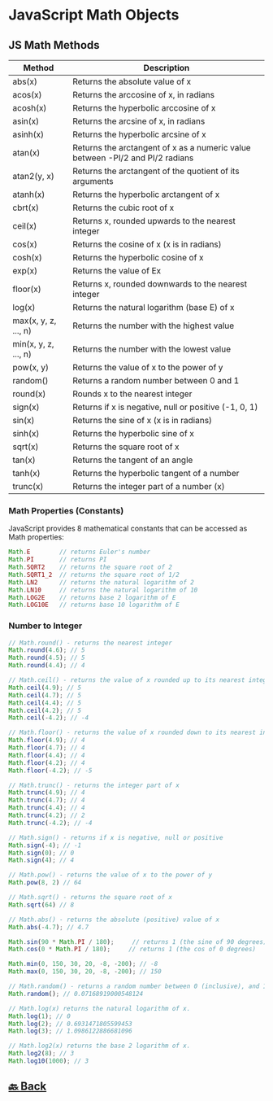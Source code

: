 <h1>JavaScript Math Objects</h1>

### <h2>JS Math Methods</h2>

| Method               | Description                                                                   |
| -------------------- | ----------------------------------------------------------------------------- |
| abs(x)               | Returns the absolute value of x                                               |
| acos(x)              | Returns the arccosine of x, in radians                                        |
| acosh(x)             | Returns the hyperbolic arccosine of x                                         |
| asin(x)              | Returns the arcsine of x, in radians                                          |
| asinh(x)             | Returns the hyperbolic arcsine of x                                           |
| atan(x)              | Returns the arctangent of x as a numeric value between -PI/2 and PI/2 radians |
| atan2(y, x)          | Returns the arctangent of the quotient of its arguments                       |
| atanh(x)             | Returns the hyperbolic arctangent of x                                        |
| cbrt(x)              | Returns the cubic root of x                                                   |
| ceil(x)              | Returns x, rounded upwards to the nearest integer                             |
| cos(x)               | Returns the cosine of x (x is in radians)                                     |
| cosh(x)              | Returns the hyperbolic cosine of x                                            |
| exp(x)               | Returns the value of Ex                                                       |
| floor(x)             | Returns x, rounded downwards to the nearest integer                           |
| log(x)               | Returns the natural logarithm (base E) of x                                   |
| max(x, y, z, ..., n) | Returns the number with the highest value                                     |
| min(x, y, z, ..., n) | Returns the number with the lowest value                                      |
| pow(x, y)            | Returns the value of x to the power of y                                      |
| random()             | Returns a random number between 0 and 1                                       |
| round(x)             | Rounds x to the nearest integer                                               |
| sign(x)              | Returns if x is negative, null or positive (-1, 0, 1)                         |
| sin(x)               | Returns the sine of x (x is in radians)                                       |
| sinh(x)              | Returns the hyperbolic sine of x                                              |
| sqrt(x)              | Returns the square root of x                                                  |
| tan(x)               | Returns the tangent of an angle                                               |
| tanh(x)              | Returns the hyperbolic tangent of a number                                    |
| trunc(x)             | Returns the integer part of a number (x)                                      |

<h3>Math Properties (Constants)</h3>

JavaScript provides 8 mathematical constants that can be accessed as Math properties:

```javascript
Math.E        // returns Euler's number
Math.PI       // returns PI
Math.SQRT2    // returns the square root of 2
Math.SQRT1_2  // returns the square root of 1/2
Math.LN2      // returns the natural logarithm of 2
Math.LN10     // returns the natural logarithm of 10
Math.LOG2E    // returns base 2 logarithm of E
Math.LOG10E   // returns base 10 logarithm of E
```

<h3>Number to Integer</h3>

```javascript
// Math.round() - returns the nearest integer
Math.round(4.6); // 5
Math.round(4.5); // 5
Math.round(4.4); // 4

// Math.ceil() - returns the value of x rounded up to its nearest integer
Math.ceil(4.9); // 5
Math.ceil(4.7); // 5
Math.ceil(4.4); // 5
Math.ceil(4.2); // 5
Math.ceil(-4.2); // -4

// Math.floor() - returns the value of x rounded down to its nearest integer
Math.floor(4.9); // 4
Math.floor(4.7); // 4
Math.floor(4.4); // 4
Math.floor(4.2); // 4
Math.floor(-4.2); // -5

// Math.trunc() - returns the integer part of x
Math.trunc(4.9); // 4
Math.trunc(4.7); // 4
Math.trunc(4.4); // 4
Math.trunc(4.2); // 2
Math.trunc(-4.2); // -4
```

```javascript
// Math.sign() - returns if x is negative, null or positive
Math.sign(-4); // -1
Math.sign(0); // 0
Math.sign(4); // 4

// Math.pow() - returns the value of x to the power of y
Math.pow(8, 2) // 64

// Math.sqrt() - returns the square root of x
Math.sqrt(64) // 8

// Math.abs() - returns the absolute (positive) value of x
Math.abs(-4.7); // 4.7

Math.sin(90 * Math.PI / 180);     // returns 1 (the sine of 90 degrees)
Math.cos(0 * Math.PI / 180);     // returns 1 (the cos of 0 degrees)

Math.min(0, 150, 30, 20, -8, -200); // -8
Math.max(0, 150, 30, 20, -8, -200); // 150

// Math.random() - returns a random number between 0 (inclusive), and 1 (exclusive):
Math.random(); // 0.07168919000548124

// Math.log(x) returns the natural logarithm of x.
Math.log(1); // 0
Math.log(2); // 0.6931471805599453
Math.log(3); // 1.0986122886681096

// Math.log2(x) returns the base 2 logarithm of x.
Math.log2(8); // 3
Math.log10(1000); // 3
```

<h2><a href="https://github.com/sanjay9616/JavaScript/blob/master/JavaScript-Tutorial/Data-Types/README.md"> 🔙 Back</a></h2>
